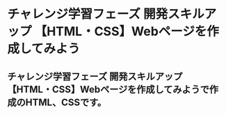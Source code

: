 # チャレンジ学習フェーズ 開発スキルアップ 【HTML・CSS】Webページを作成してみよう

## チャレンジ学習フェーズ 開発スキルアップ 【HTML・CSS】Webページを作成してみようで作成のHTML、CSSです。